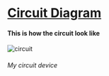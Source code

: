 <h1><ins>Circuit Diagram</ins></h1>


<h4> This is how the circuit look like </h4>
<p><img src="https://github.com/Raydivine/IoT-of-Modern-Agriculture/blob/master/Doc/Image/Resources/circuit%20diagram.PNG" alt="circuit" align="middle"/></p>

<h6> My circuit device </h6>
